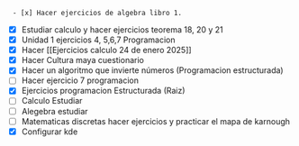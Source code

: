 	 - [x] Hacer ejercicios de algebra libro 1.
 - [x] Estudiar calculo y hacer ejercicios teorema 18, 20 y 21
 - [x] Unidad 1 ejercicios 4, 5,6,7 Programacion
 - [x] Hacer [[Ejercicios calculo 24 de enero 2025]]
 - [x] Hacer Cultura maya cuestionario
 - [x] Hacer un algoritmo que invierte números (Programacion estructurada)
 - [ ] Hacer ejercicio 7 programacion
 - [x] Ejercicios programacion Estructurada (Raiz)
 - [ ] Calculo Estudiar
 - [ ] Alegebra estudiar
 - [ ] Matematicas discretas hacer ejercicios y practicar el mapa de karnough
 - [x] Configurar kde 